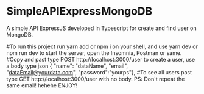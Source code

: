 # SimpleAPIExpressMongoDB
A simple API ExpressJS developed in Typescript for create and find user on MongoDB.  

#To run this project run yarn add or npm i on your shell, and use yarn dev or npm run dev to start the server, open the Insomnia, Postman or same.
#Copy and past type POST http://localhost:3000/user to create a user, use a body type json { "name": "dataName", "email", "dataEmail@yourdata.com", "password":"yourps"},
#To see all users past type GET http://localhost:3000/user with no body.
PS: Don't repeat the same email! hehehe ENJOY!
